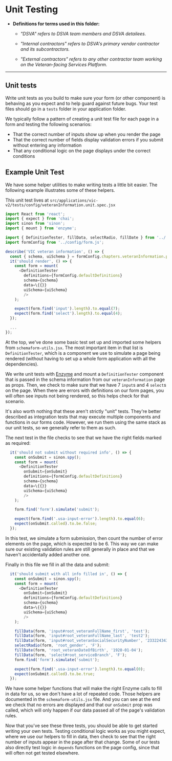 # Unit Testing

* **Definitions for terms used in this folder:**

  * *"DSVA" refers to DSVA team members and DSVA detailees.*

  * *"Internal contractors" refers to DSVA's primary vendor contractor and its subcontractors.*

  * *"External contractors" refers to any other contractor team working on the Veteran-facing Services Platform.*

<hr>

## Unit tests

Write unit tests as you build to make sure your form (or other component) is behaving as you expect and to help guard against future bugs. Your test files should go in a `tests` folder in your application folder. 

We typically follow a pattern of creating a unit test file for each page in a form and testing the following scenarios:

- That the correct number of inputs show up when you render the page
- That the correct number of fields display validation errors if you submit without entering any information
- That any conditional logic on the page displays under the correct conditions

## Example Unit Test

We have some helper utilities to make writing tests a little bit easier. The following example illustrates some of these helpers.

This unit test lives at `src/applications/vic-v2/tests/config/veteranInformation.unit.spec.jsx`

```js
import React from 'react';
import { expect } from 'chai';
import sinon from 'sinon';
import { mount } from 'enzyme';

import { DefinitionTester, fillData, selectRadio, fillDate } from '../../../../platform/testing/unit/schemaform-utils.jsx';
import formConfig from '../config/form.js';

describe('VIC veteran information', () => {
  const { schema, uiSchema } = formConfig.chapters.veteranInformation.pages.veteranInformation;
  it('should render', () => {
    const form = mount(
      <DefinitionTester
        definitions={formConfig.defaultDefinitions}
        schema={schema}
        data=\{{}}
        uiSchema={uiSchema}
        />
    );

    expect(form.find('input').length).to.equal(7);
    expect(form.find('select').length).to.equal(4);
  });

  ...
});
```

At the top, we've done some basic test set up and imported some helpers from `schemaform-utils.jsx`. The most important item in that list is `DefinitionTester`, which is a component we use to simulate a page being rendered (without having to set up a whole form application with all the dependencies). 

We write unit tests with [Enzyme](http://airbnb.io/enzyme/) and mount a `DefinitionTester` component that is passed in the schema information from our `veteranInformation` page as props. Then, we check to make sure that we have 7 `input`s and 4 `select`s on the page. When there are errors with definitions on our form pages, you will often see inputs not being rendered, so this helps check for that scenario.

It's also worth nothing that these aren't strictly "unit" tests. They're better described as integration tests that may execute multiple components and functions in our forms code. However, we run them using the same stack as our unit tests, so we generally refer to them as such.

The next test in the file checks to see that we have the right fields marked as required:

```js
  it('should not submit without required info', () => {
    const onSubmit = sinon.spy();
    const form = mount(
      <DefinitionTester
        onSubmit={onSubmit}
        definitions={formConfig.defaultDefinitions}
        schema={schema}
        data=\{{}}
        uiSchema={uiSchema}
        />
    );

    form.find('form').simulate('submit');

    expect(form.find('.usa-input-error').length).to.equal(6);
    expect(onSubmit.called).to.be.false;
  });
```

In this test, we simulate a form submission, then count the number of error elements on the page, which is expected to be 6. This way we can make sure our existing validation rules are still generally in place and that we haven't accidentally added another one.

Finally in this file we fill in all the data and submit:

```js
  it('should submit with all info filled in', () => {
    const onSubmit = sinon.spy();
    const form = mount(
      <DefinitionTester
        onSubmit={onSubmit}
        definitions={formConfig.defaultDefinitions}
        schema={schema}
        data=\{{}}
        uiSchema={uiSchema}
        />
    );

    fillData(form, 'input#root_veteranFullName_first', 'test');
    fillData(form, 'input#root_veteranFullName_last', 'test2');
    fillData(form, 'input#root_veteranSocialSecurityNumber', '233224343');
    selectRadio(form, 'root_gender', 'F');
    fillDate(form, 'root_veteranDateOfBirth', '1920-01-04');
    fillData(form, 'select#root_serviceBranch', 'F');
    form.find('form').simulate('submit');

    expect(form.find('.usa-input-error').length).to.equal(0);
    expect(onSubmit.called).to.be.true;
  });
```

We have some helper functions that will make the right Enzyme calls to fill in data for us, so we don't have a lot of repeated code. Those helpers are documented in the `schemaform-utils.jsx` file. And you can see at the end we check that no errors are displayed and that our `onSubmit` prop was called, which will only happen if our data passed all of the page's validation rules.

Now that you've see these three tests, you should be able to get started writing your own tests. Testing conditional logic works as you might expect, where we use our helpers to fill in data, then check to see that the right number of inputs appear in the page after that change. Some of our tests also directly test logic in `depends` functions on the page config, since that will often not get tested elsewhere.

